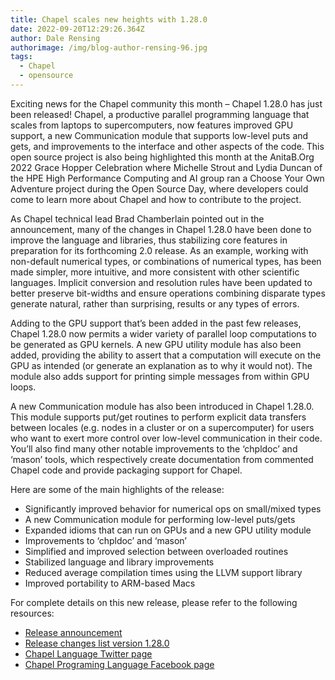 ```yaml
---
title: Chapel scales new heights with 1.28.0
date: 2022-09-20T12:29:26.364Z
author: Dale Rensing
authorimage: /img/blog-author-rensing-96.jpg
tags:
  - Chapel
  - opensource
---
```

Exciting news for the Chapel community this month – Chapel 1.28.0 has just been released! Chapel, a productive parallel programming language that scales from laptops to supercomputers, now features improved GPU support, a new Communication module that supports low-level puts and gets, and improvements to the interface and other aspects of the code. This open source project is also being highlighted this month at the AnitaB.Org 2022 Grace Hopper Celebration where Michelle Strout and Lydia Duncan of the HPE High Performance Computing and AI group ran a Choose Your Own Adventure project during the Open Source Day, where developers could come to learn more about Chapel and how to contribute to the project.

As Chapel technical lead Brad Chamberlain pointed out in the announcement, many of the changes in Chapel 1.28.0 have been done to improve the language and libraries, thus stabilizing core features in preparation for its forthcoming 2.0 release. As an example, working with non-default numerical types, or combinations of numerical types, has been made simpler, more intuitive, and more consistent with other scientific languages. Implicit conversion and resolution rules have been updated to better preserve bit-widths and ensure operations combining disparate types generate natural, rather than surprising, results or any types of errors.

Adding to the GPU support that’s been added in the past few releases, Chapel 1.28.0 now permits a wider variety of parallel loop computations to be generated as GPU kernels. A new GPU utility module has also been added, providing the ability to assert that a computation will execute on the GPU as intended (or generate an explanation as to why it would not). The module also adds support for printing simple messages from within GPU loops.

A new Communication module has also been introduced in Chapel 1.28.0. This module supports put/get routines to perform explicit data transfers between locales (e.g. nodes in a cluster or on a supercomputer) for users who want to exert more control over low-level communication in their code. You’ll also find many other notable improvements to the ‘chpldoc’ and ‘mason’ tools, which respectively create documentation from commented Chapel code and provide packaging support for Chapel.

Here are some of the main highlights of the release:

* Significantly improved behavior for numerical ops on small/mixed types
* A new Communication module for performing low-level puts/gets
* Expanded idioms that can run on GPUs and a new GPU utility module
* Improvements to ‘chpldoc’ and ‘mason’
* Simplified and improved selection between overloaded routines
* Stabilized language and library improvements
* Reduced average compilation times using the LLVM support library
* Improved portability to ARM-based Macs

For complete details on this new release, please refer to the following resources:

* [Release announcement](https://chapel.discourse.group/t/announcing-chapel-1-28-0/16129)
* [Release changes list version 1.28.0](https://github.com/chapel-lang/chapel/blob/release/1.28/CHANGES.md)
* [Chapel Language Twitter page](https://twitter.com/ChapelLanguage)
* [Chapel Programing Language Facebook page](https://www.facebook.com/ChapelLanguage/)